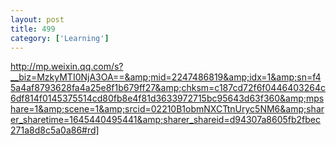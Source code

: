 ```yaml
---
layout: post
title: 499
category: ['Learning']
---
```


http://mp.weixin.qq.com/s?__biz=MzkyMTI0NjA3OA==&amp;mid=2247486819&amp;idx=1&amp;sn=f45a4af8793628fa4a25e8f1b679ff27&amp;chksm=c187cd72f6f0446403264c6df814f0145375514cd80fb8e4f81d3633972715bc95643d63f360&amp;mpshare=1&amp;scene=1&amp;srcid=02210B1obmNXCTtnUryc5NM6&amp;sharer_sharetime=1645440495441&amp;sharer_shareid=d94307a8605fb2fbec271a8d8c5a0a86#rd]


